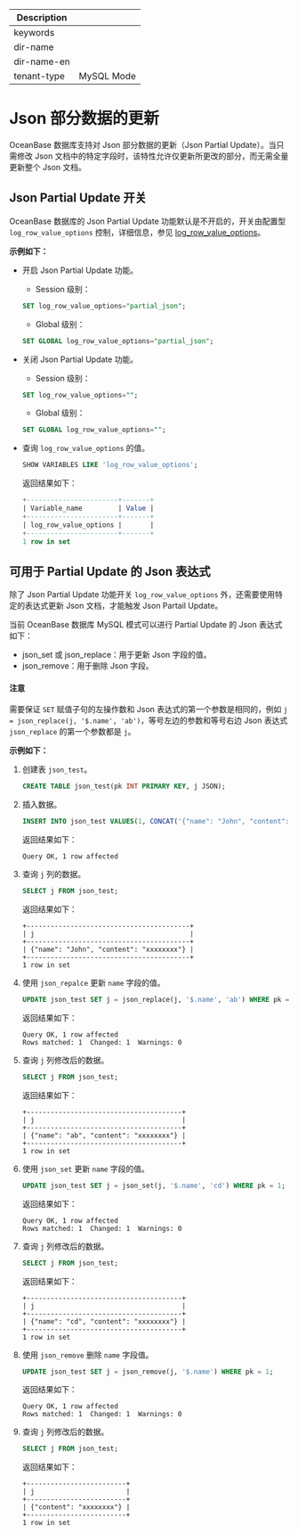 | Description   |                 |
|---------------|-----------------|
| keywords      |                 |
| dir-name      |                 |
| dir-name-en   |                 |
| tenant-type   | MySQL Mode      |

# Json 部分数据的更新

OceanBase 数据库支持对 Json 部分数据的更新（Json Partial Update）。当只需修改 Json 文档中的特定字段时，该特性允许仅更新所更改的部分，而无需全量更新整个 Json 文档。

## Json Partial Update 开关

OceanBase 数据库的 Json Partial Update 功能默认是不开启的，开关由配置型 `log_row_value_options` 控制，详细信息，参见 [log_row_value_options](../../../../../../800.configuration-items-and-system-variables/200.system-variable/300.global-system-variable/3500.log_row_value_options-global.md)。

**示例如下：**

* 开启 Json Partial Update 功能。

  * Session 级别：

  ```sql
  SET log_row_value_options="partial_json";
  ```

  * Global 级别：

  ```sql
  SET GLOBAL log_row_value_options="partial_json";
  ```

* 关闭 Json Partial Update 功能。

  * Session 级别：

  ```sql
  SET log_row_value_options="";
  ```

  * Global 级别：

  ```sql
  SET GLOBAL log_row_value_options="";
  ```

* 查询 `log_row_value_options` 的值。

    ```sql
    SHOW VARIABLES LIKE 'log_row_value_options';
    ```

    返回结果如下：

    ```sql
    +-----------------------+-------+
    | Variable_name         | Value |
    +-----------------------+-------+
    | log_row_value_options |       |
    +-----------------------+-------+
    1 row in set
    ```

## 可用于 Partial Update 的 Json 表达式

除了 Json Partial Update 功能开关 `log_row_value_options` 外，还需要使用特定的表达式更新 Json 文档，才能触发 Json Partail Update。

当前 OceanBase 数据库 MySQL 模式可以进行 Partial Update 的 Json 表达式如下：

* json_set 或 json_replace：用于更新 Json 字段的值。
* json_remove：用于删除 Json 字段。

<main id="notice" type='notice'>
  <h4>注意</h4>
  <p>需要保证 <code>SET</code> 赋值子句的左操作数和 Json 表达式的第一个参数是相同的，例如 <code>j = json_replace(j, '$.name', 'ab')</code>，等号左边的参数和等号右边 Json 表达式 <code>json_replace</code> 的第一个参数都是 <code>j</code>。</p>
</main>

**示例如下：**

1. 创建表 `json_test`。

    ```sql
    CREATE TABLE json_test(pk INT PRIMARY KEY, j JSON);
    ```

2. 插入数据。

    ```sql
    INSERT INTO json_test VALUES(1, CONCAT('{"name": "John", "content": "', repeat('x',8), '"}'));
    ```

    返回结果如下：

    ```shell
    Query OK, 1 row affected
    ```

3. 查询 `j` 列的数据。

    ```sql
    SELECT j FROM json_test;
    ```

    返回结果如下：

    ```shell
    +-----------------------------------------+
    | j                                       |
    +-----------------------------------------+
    | {"name": "John", "content": "xxxxxxxx"} |
    +-----------------------------------------+
    1 row in set
    ```

4. 使用 `json_repalce` 更新 `name` 字段的值。

    ```sql
    UPDATE json_test SET j = json_replace(j, '$.name', 'ab') WHERE pk = 1;
    ```

    返回结果如下：

    ```shell
    Query OK, 1 row affected
    Rows matched: 1  Changed: 1  Warnings: 0
    ```

5. 查询 `j` 列修改后的数据。

    ```sql
    SELECT j FROM json_test;
    ```

    返回结果如下：

    ```shell
    +---------------------------------------+
    | j                                     |
    +---------------------------------------+
    | {"name": "ab", "content": "xxxxxxxx"} |
    +---------------------------------------+
    1 row in set
    ```

6. 使用 `json_set` 更新 `name` 字段的值。

    ```sql
    UPDATE json_test SET j = json_set(j, '$.name', 'cd') WHERE pk = 1;
    ```

    返回结果如下：

    ```shell
    Query OK, 1 row affected
    Rows matched: 1  Changed: 1  Warnings: 0
    ```

7. 查询 `j` 列修改后的数据。

    ```sql
    SELECT j FROM json_test;
    ```

    返回结果如下：

    ```shell
    +---------------------------------------+
    | j                                     |
    +---------------------------------------+
    | {"name": "cd", "content": "xxxxxxxx"} |
    +---------------------------------------+
    1 row in set
    ```

8. 使用 `json_remove` 删除 `name` 字段值。

    ```sql
    UPDATE json_test SET j = json_remove(j, '$.name') WHERE pk = 1;
    ```

    返回结果如下：

    ```shell
    Query OK, 1 row affected
    Rows matched: 1  Changed: 1  Warnings: 0
    ```

9. 查询 `j` 列修改后的数据。

    ```sql
    SELECT j FROM json_test;
    ```

    返回结果如下：

    ```shell
    +-------------------------+
    | j                       |
    +-------------------------+
    | {"content": "xxxxxxxx"} |
    +-------------------------+
    1 row in set
    ```
